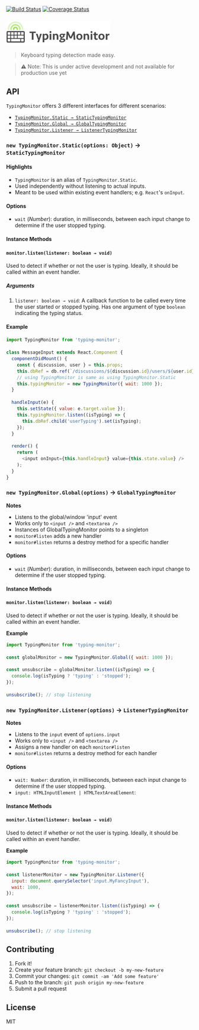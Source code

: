 [![Build Status](https://travis-ci.org/wsmd/typing-monitor.svg?branch=master)](https://travis-ci.org/wsmd/typing-monitor)
[![Coverage Status](https://coveralls.io/repos/github/wsmd/typing-monitor/badge.svg?branch=master)](https://coveralls.io/github/wsmd/typing-monitor?branch=master)

### <img src="https://raw.githubusercontent.com/wsmd/typing-monitor/master/logo/logo.png" alt="TypingMonitor" width="280" />

> Keyboard typing detection made easy.

> ⚠️ Note: This is under active development and not available for production use yet

## API

`TypingMonitor` offers 3 different interfaces for different scenarios:

- [`TypingMonitor.Static → StaticTypingMonitor`](#typingmonitorstaticoptions-%E2%86%92-statictypingmonitor)
- [`TypingMonitor.Global → GlobalTypingMonitor`](#typingmonitorglobaloptions-%E2%86%92-globaltypingmonitor)
- [`TypingMonitor.Listener → ListenerTypingMonitor`](#typingmonitorlisteneroptions-%E2%86%92-listenertypingmonitor)

### `new TypingMonitor.Static(options: Object)` → `StaticTypingMonitor`

#### Highlights

- `TypingMonitor` is an alias of `TypingMonitor.Static`.
- Used independently without listening to actual inputs.
- Meant to be used within existing event handlers; e.g. `React`'s `onInput`.

#### Options

- `wait` (*Number*): duration, in milliseconds, between each input change to determine if the user stopped typing.

#### Instance Methods

#### `monitor.listen(listener: boolean → void)`

Used to detect if whether or not the user is typing. Ideally, it should be called within an event handler.

##### Arguments

1. `listener: boolean → void`: A callback function to be called every time the user started or stopped typing. Has one argument of type `boolean` indicating the typing status.

#### Example

```js
import TypingMonitor from 'typing-monitor';

class MessageInput extends React.Component {
  componentDidMount() {
    const { discussion, user } = this.props;
    this.dbRef = db.ref(`/discussions/${discussion.id}/users/${user.id}`);
    // using TypingMonitor is same as using TypingMonitor.Static
    this.typingMonitor = new TypingMonitor({ wait: 1000 });
  }

  handleInput(e) {
    this.setState({ value: e.target.value });
    this.typingMonitor.listen((isTyping) => {
      this.dbRef.child('userTyping').set(isTyping);
    });
  }

  render() {
    return (
      <input onInput={this.handleInput} value={this.state.value} />
    );
  }
}
```

### `new TypingMonitor.Global(options)` → `GlobalTypingMonitor`

**Notes**

- Listens to the global/window 'input' event
- Works only to `<input />` and `<textarea />`
- Instances of GlobalTypingMonitor points to a singleton
- `monitor#listen` adds a new handler
- `monitor#listen` returns a destroy method for a specific handler

#### Options

- `wait` (*Number*): duration, in milliseconds, between each input change to determine if the user stopped typing.

#### Instance Methods

#### `monitor.listen(listener: boolean → void)`

Used to detect if whether or not the user is typing. Ideally, it should be called within an event handler.

**Example**

```js
import TypingMonitor from 'typing-monitor';

const globalMonitor = new TypingMonitor.Global({ wait: 1000 });

const unsubscribe = globalMonitor.listen((isTyping) => {
  console.log(isTyping ? 'typing' : 'stopped');
});

unsubscribe(); // stop listening
```

### `new TypingMonitor.Listener(options)` → `ListenerTypingMonitor`

**Notes**

- Listens to the `input` event of `options.input`
- Works only to `<input />` and `<textarea />`
- Assigns a new handler on each `monitor#listen`
- `monitor#listen` returns a destroy method for each handler

#### Options

- `wait: Number`: duration, in milliseconds, between each input change to determine if the user stopped typing.
- `input: HTMLInputElement | HTMLTextAreaElement`:

#### Instance Methods

#### `monitor.listen(listener: boolean → void)`

Used to detect if whether or not the user is typing. Ideally, it should be called within an event handler.

**Example**

```js
import TypingMonitor from 'typing-monitor';

const listenerMonitor = new TypingMonitor.Listener({
  input: document.querySelector('input.MyFancyInput'),
  wait: 1000,
});

const unsubscribe = listenerMonitor.listen((isTyping) => {
  console.log(isTyping ? 'typing' : 'stopped');
});

unsubscribe(); // stop listening
```

## Contributing

1. Fork it!
2. Create your feature branch: `git checkout -b my-new-feature`
3. Commit your changes: `git commit -am 'Add some feature'`
4. Push to the branch: `git push origin my-new-feature`
5. Submit a pull request

## License

MIT
